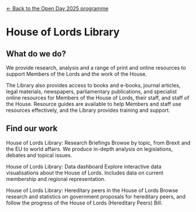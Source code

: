 <a href="../">&larr; Back to the Open Day 2025 programme</a>

# House of Lords Library

## What do we do?  
We provide research, analysis and a range of print and online resources to support Members of the Lords and the work of the House.

The Library also provides access to books and e-books, journal articles, legal materials, newspapers, parliamentary publications, and specialist online resources for Members of the House of Lords, their staff, and staff of the House. Resource guides are available to help Members and staff use resources effectively, and the Library provides training and support.

## Find our work
House of Lords Library: Research Briefings
Browse by topic, from Brexit and the EU to world affairs. We produce in-depth analysis on legislations, debates and topical issues.

House of Lords Library: Data dashboard
Explore interactive data visualisations about the House of Lords. Includes data on current membership and regional representation.

House of Lords Library: Hereditary peers in the House of Lords
Browse research and statistics on government proposals for hereditary peers, and follow the progress of the House of Lords (Hereditary Peers) Bill.
